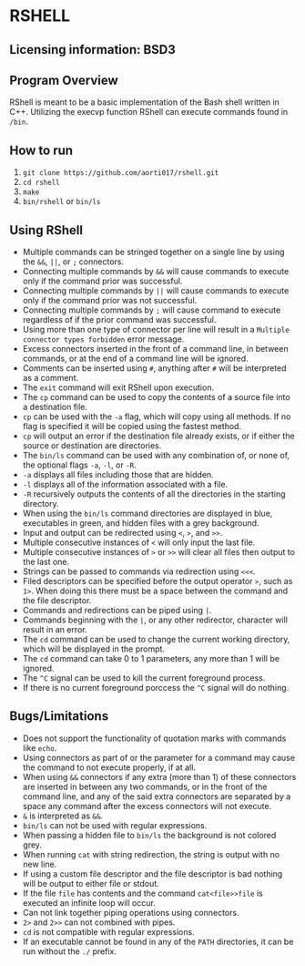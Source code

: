 RSHELL
==========

Licensing information: BSD3
---

Program Overview
---------
RShell is meant to be a basic implementation of the Bash shell written in C++. Utilizing the execvp function RShell can execute commands found in ```/bin```.

How to run
----------

1. ```git clone https://github.com/aorti017/rshell.git```
2. ```cd rshell```
3. ```make```
4. ```bin/rshell``` or  ```bin/ls```

Using RShell
---------
* Multiple commands can be stringed together on a single line by using the ```&&```, ```||```, or ```;``` connectors.
* Connecting multiple commands by ```&&``` will cause commands to execute only if the command prior was successful.
* Connecting multiple commands by ```||``` will cause commands to execute only if the command prior was not successful.
* Connecting multiple commands by ```;``` will cause command to execute regardless of if the prior command was successful.
* Using more than one type of connector per line will result in a ```Multiple connector types forbidden``` error message.
* Excess connectors inserted in the front of a command line, in between commands, or at the end of a command line will be ignored.
* Comments can be inserted using ```#```, anything after ```#``` will be interpreted as a comment.
* The ```exit``` command will exit RShell upon execution.
* The ```cp``` command can be used to copy  the contents of a source file into a destination file.
* ```cp``` can be used with the ```-a``` flag, which will copy using all methods. If no flag is specified it will be copied
  using the fastest method.
* ```cp``` will output an error if the destination file already exists, or if either the source or destination are directories.
* The ```bin/ls``` command can be used with any combination of, or none of, the optional flags ```-a```, ```-l```, or ```-R```.
* ```-a``` displays all files including those that are hidden.
* ```-l``` displays all of the information associated with a file.
* ```-R``` recursively outputs the contents of all the directories in the starting directory.
* When using the ```bin/ls``` command directories are displayed in blue, executables in green, and hidden files with a grey background.
* Input and output can be redirected using ```<```, ```>```, and ```>>```.
* Multiple consecutive instances of ```<``` will only input the last file.
* Multiple consecutive instances of ```>``` or ```>>``` will clear all files then output to the last one.
* Strings can be passed to commands via redirection using ```<<<```.
* Filed descriptors can be specified before the output operator ```>```, such as ```1>```. When doing this there must be a space
  between the command and the file descriptor.
* Commands and redirections can be piped using ```|```.
* Commands beginning with the ```|```, or any other redirector, character will result in an error.
* The ```cd``` command can be used to change the current working directory, which will be displayed in the prompt.
* The ```cd``` command can take 0 to 1 parameters, any more than 1 will be ignored.
* The ```^C``` signal can be used to kill the current foreground process.
* If there is no current foreground porccess the ```^C``` signal will do nothing.

Bugs/Limitations
---------
* Does not support the functionality of quotation marks with commands like ```echo```.
* Using connectors as part of or the parameter for a command may cause the command to not execute properly, if at all.
* When using ```&&``` connectors if any extra (more than 1) of these connectors are inserted in between any two commands, or in the front of the command line, and any of the said extra connectors are separated by a space any command after the excess connectors will not execute.
* ```&``` is interpreted as ```&&```.
* ```bin/ls``` can not be used with regular expressions.
* When passing a hidden file to ```bin/ls``` the background is not colored grey.
* When running ```cat``` with string redirection, the string is output with no new line.
* If using a custom file descriptor and the file descriptor is bad nothing will be output to either file or stdout.
* If the file ```file``` has contents and the command ```cat<file>>file``` is executed an infinite loop will occur.
* Can not link together piping operations using connectors.
* ```2>``` and ```2>>``` can not combined with pipes.
* ```cd``` is not compatible with regular expressions.
* If an executable cannot be found in any of the ```PATH``` directories, it can be run without the ```./``` prefix.
